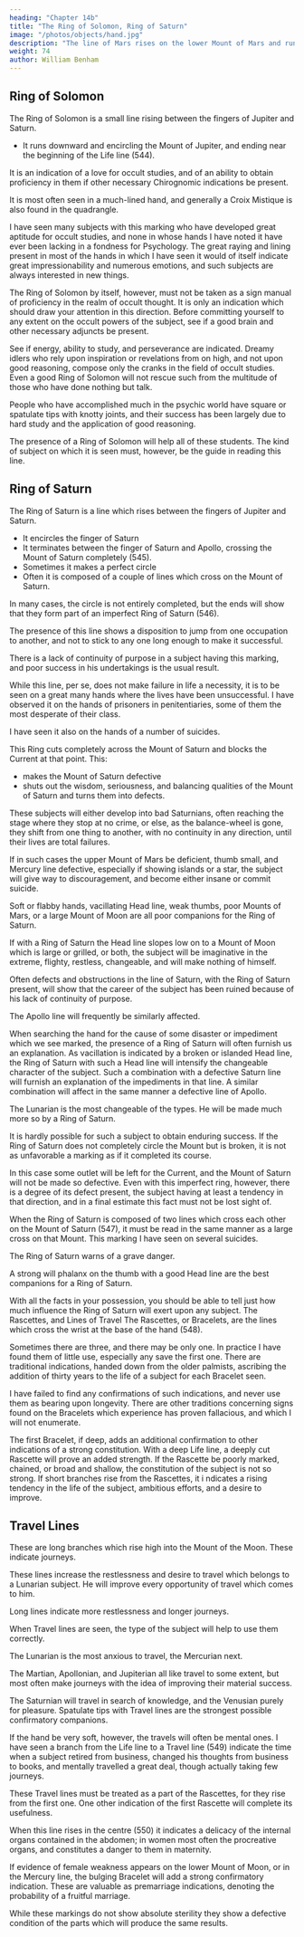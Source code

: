 ```yaml
---
heading: "Chapter 14b"
title: "The Ring of Solomon, Ring of Saturn"
image: "/photos/objects/hand.jpg"
description: "The line of Mars rises on the lower Mount of Mars and runs inside of the Life line and very close beside it"
weight: 74
author: William Benham
---
```



## Ring of Solomon

The Ring of Solomon is a small line rising between the fingers of Jupiter and Saturn.
- It runs downward and encircling the Mount of Jupiter, and ending near the beginning of the Life line (544). 

It is an indication of a love for occult studies, and of an ability to obtain proficiency in them if other necessary Chirognomic indications be present. 

It is most often seen in a much-lined hand, and generally a Croix Mistique is also found in the quadrangle. 

I have seen many subjects with this marking who have developed great aptitude for occult studies, and none in whose hands I have noted it have ever been lacking in a fondness for Psychology. The great raying and lining present in most of the hands in which I have seen it would of itself indicate great impressionability and numerous emotions, and such subjects are always interested in new things. 

The Ring of Solomon by itself, however, must not be taken as a sign manual of proficiency in the realm of occult thought. It is only an indication which should draw your attention in this direction. Before committing yourself to any extent on the occult powers of the subject, see if a good brain and other necessary adjuncts be present. 

See if energy, ability to study, and perseverance are indicated. Dreamy idlers who rely upon inspiration or revelations from on high, and not upon good reasoning, compose only the cranks in the field of occult studies. Even a good Ring of Solomon will not rescue such from the multitude of those who have done nothing but talk. 

People who have accomplished much in the psychic world have square or spatulate tips with knotty joints, and their success has been largely due to hard study and the application of good reasoning. <!-- The Ring Of Solomon 695 No. 544.  -->

The presence of a Ring of Solomon will help all of these students. The kind of subject on which it is seen must, however, be the guide in reading this line.


## Ring of Saturn

The Ring of Saturn is a line which rises between the fingers of Jupiter and Saturn. 
- It encircles the finger of Saturn
- It terminates between the finger of Saturn and Apollo, crossing the Mount of Saturn completely (545). 
- Sometimes it makes a perfect circle
- Often it is composed of a couple of lines which cross on the Mount of Saturn. 

In many cases, the circle is not entirely completed, but the ends will show that they form part of an imperfect Ring of Saturn (546). 

The presence of this line shows a disposition to jump from one occupation to another, and not to stick to any one long enough to make it successful. 

There is a lack of continuity of purpose in a subject having this marking, and poor success in his undertakings is the usual result. 

While this line, per se, does not make failure in life a necessity, it is to be seen on a great many hands where the lives have been unsuccessful. I have observed it on the hands of prisoners in penitentiaries, some of them the most desperate of their class. 

I have seen it also on the hands of a number of suicides. 

This Ring cuts completely across the Mount of Saturn and blocks the Current at that point. This:
- makes the Mount of Saturn defective
- shuts out the wisdom, seriousness, and balancing qualities of the Mount of Saturn and turns them into defects. 

These subjects will either develop into bad Saturnians, often reaching the stage where they stop at no crime, or else, as the balance-wheel is gone, they shift from one thing to another, with no continuity in any direction, until their lives are total failures. 

If in such cases the upper Mount of Mars be deficient, thumb small, and Mercury line defective, especially if showing islands or a star, the subject will give way to discouragement, and become either insane or commit suicide. 

Soft or flabby hands, vacillating Head line, weak thumbs, poor Mounts of Mars, or a large Mount of Moon are all poor companions for the Ring of Saturn. 

If with a Ring of Saturn the Head line slopes low on to a Mount of Moon which is large or grilled, or both, the subject will be imaginative in the extreme, flighty, restless, changeable, and will make nothing of himself. 

Often defects and obstructions in the line of Saturn, with the Ring of Saturn present, will show that the career of the subject has been ruined because of his lack of continuity of purpose.

The Apollo line will frequently be similarly affected. 

When searching the hand for the cause of some disaster or impediment which we see marked, the presence of a Ring of Saturn will often furnish us an explanation. As vacillation is indicated by a broken or islanded Head line, the Ring of Saturn with such a Head line will intensify the changeable character of the subject. Such a combination with a defective Saturn line will furnish an explanation of the impediments in that line. A similar combination will affect in the same manner a defective line of Apollo. 

The Lunarian is the most changeable of the types. He will be made much more so by a Ring of Saturn. 

It is hardly possible for such a subject to obtain enduring success. If the Ring of Saturn does not completely circle the Mount but is broken, it is not as unfavorable a marking as if it completed its course. 

In this case some outlet will be left for the Current, and the Mount of Saturn will not be made so defective. Even with this imperfect ring, however, there is a degree of its defect present, the subject having at least a tendency in that direction, and in a final estimate this fact must not be lost sight of. 

When the Ring of Saturn is composed of two lines which cross each other on the Mount of Saturn (547), it must be read in the same manner as a large cross on that Mount. This marking I have seen on several suicides. <!-- The Ring Of Saturn 696 No. 545.  -->

<!-- The Ring Of Saturn 697 No. 546.  -->

The Ring of Saturn warns of a grave danger. 

<!--  to the subject Knowing its meaning, be ready to search for all indications that may help him to overcome the vacillation which may ruin him. Apply Chirognomy, study his type and everything the lines can tell bearing on the subject of changeability of temperament. --> 

A strong will phalanx on the thumb with a good Head line are the best companions for a Ring of Saturn. 

With all the facts in your possession, you should be able to tell just how much influence the Ring of Saturn will exert upon any subject. The Rascettes, and Lines of Travel The Rascettes, or Bracelets, are the lines which cross the wrist at the base of the hand (548). 

Sometimes there are three, and there may be only one. In practice I have found them of little use, especially any save the first one. There are traditional indications, handed down from the older palmists, ascribing the addition of thirty years to the life of a subject for each Bracelet seen. 

I have failed to find any confirmations of such indications, and never use them as bearing upon longevity. There are other traditions concerning signs found on the Bracelets which experience has proven fallacious, and which I will not enumerate. 

The first Bracelet, if deep, adds an additional confirmation to other indications of a strong constitution. With a deep Life line, a deeply cut Rascette will prove an added strength. If the Rascette be poorly marked, chained, or broad and shallow, the constitution of the subject is not so strong. If short branches rise from the Rascettes, it i ndicates a rising tendency in the life of the subject, ambitious efforts, and a desire to improve. 


## Travel Lines

These are long branches which rise high into the Mount of the Moon. These indicate journeys. 

These lines increase the restlessness and desire to travel which belongs to a Lunarian subject. He will improve every opportunity of travel which comes to him. 

Long lines indicate more restlessness and longer journeys. 

When Travel lines are seen, the type of the subject will help to use them correctly. 

The Lunarian is the most anxious to travel, the Mercurian next. 

The Martian, Apollonian, and Jupiterian all like travel to some extent, but most often make journeys with the idea of improving their material success. 

The Saturnian will travel in search of knowledge, and the Venusian purely for pleasure. Spatulate tips with Travel lines are the strongest possible confirmatory companions. 

If the hand be very soft, however, the travels will often be mental ones. I have seen a branch from the Life line to a Travel line (549) indicate the time when a subject retired from business, changed his thoughts from business to books, and mentally travelled a great deal, though actually taking few journeys. 

These Travel lines must be treated as a part of the Rascettes, for they rise from the first one. One other indication of the first Rascette will complete its usefulness. 

When this line rises in the centre (550) it indicates a delicacy of the internal organs contained in the abdomen; in women most often the procreative organs, and constitutes a danger to them in maternity. 

If evidence of female weakness appears on the lower Mount of Moon, or in the Mercury line, the bulging Bracelet will add a strong confirmatory indication. These are valuable as premarriage indications, denoting the probability of a fruitful marriage. 

While these markings do not show absolute sterility they show a defective condition of the parts which will produce the same results. 

